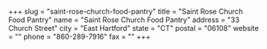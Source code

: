 +++
slug = "saint-rose-church-food-pantry"
title = "Saint Rose Church Food Pantry"
name = "Saint Rose Church Food Pantry"
address = "33 Church Street"
city = "East Hartford"
state = "CT"
postal = "06108"
website = ""
phone = "860-289-7916"
fax = ""
+++

